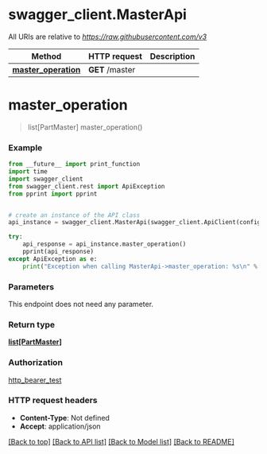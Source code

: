 # swagger_client.MasterApi

All URIs are relative to *https://raw.githubusercontent.com/v3*

Method | HTTP request | Description
------------- | ------------- | -------------
[**master_operation**](MasterApi.md#master_operation) | **GET** /master | 

# **master_operation**
> list[PartMaster] master_operation()



### Example
```python
from __future__ import print_function
import time
import swagger_client
from swagger_client.rest import ApiException
from pprint import pprint


# create an instance of the API class
api_instance = swagger_client.MasterApi(swagger_client.ApiClient(configuration))

try:
    api_response = api_instance.master_operation()
    pprint(api_response)
except ApiException as e:
    print("Exception when calling MasterApi->master_operation: %s\n" % e)
```

### Parameters
This endpoint does not need any parameter.

### Return type

[**list[PartMaster]**](PartMaster.md)

### Authorization

[http_bearer_test](../README.md#http_bearer_test)

### HTTP request headers

 - **Content-Type**: Not defined
 - **Accept**: application/json

[[Back to top]](#) [[Back to API list]](../README.md#documentation-for-api-endpoints) [[Back to Model list]](../README.md#documentation-for-models) [[Back to README]](../README.md)

